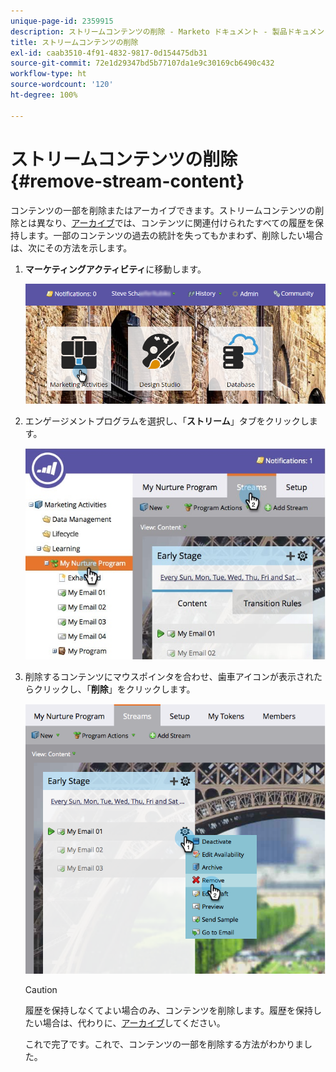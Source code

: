 ```yaml
---
unique-page-id: 2359915
description: ストリームコンテンツの削除 - Marketo ドキュメント - 製品ドキュメント
title: ストリームコンテンツの削除
exl-id: caab3510-4f91-4832-9817-0d154475db31
source-git-commit: 72e1d29347bd5b77107da1e9c30169cb6490c432
workflow-type: ht
source-wordcount: '120'
ht-degree: 100%

---
```


# ストリームコンテンツの削除 {#remove-stream-content}

コンテンツの一部を削除またはアーカイブできます。ストリームコンテンツの削除とは異なり、[アーカイブ](/help/marketo/product-docs/email-marketing/drip-nurturing/using-stream-content/archive-and-unarchive-stream-content.md)では、コンテンツに関連付けられたすべての履歴を保持します。一部のコンテンツの過去の統計を失ってもかまわず、削除したい場合は、次にその方法を示します。

1. **マーケティングアクティビティ**&#x200B;に移動します。

   ![](assets/login-marketing-activities-1.png)

1. エンゲージメントプログラムを選択し、「**ストリーム**」タブをクリックします。

   ![](assets/cloneasteam-3.jpg)

1. 削除するコンテンツにマウスポインタを合わせ、歯車アイコンが表示されたらクリックし、「**削除**」をクリックします。

   ![](assets/image2014-9-15-17-3a38-3a15.png)

   >[!CAUTION]
   >
   >履歴を保持しなくてよい場合のみ、コンテンツを削除します。履歴を保持したい場合は、代わりに、[アーカイブ](/help/marketo/product-docs/email-marketing/drip-nurturing/using-stream-content/archive-and-unarchive-stream-content.md)してください。

   これで完了です。これで、コンテンツの一部を削除する方法がわかりました。
